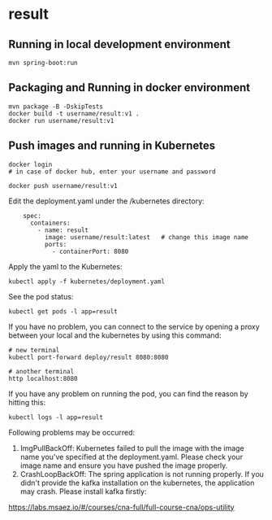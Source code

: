 # result

## Running in local development environment

```
mvn spring-boot:run
```

## Packaging and Running in docker environment

```
mvn package -B -DskipTests
docker build -t username/result:v1 .
docker run username/result:v1
```

## Push images and running in Kubernetes

```
docker login 
# in case of docker hub, enter your username and password

docker push username/result:v1
```

Edit the deployment.yaml under the /kubernetes directory:
```
    spec:
      containers:
        - name: result
          image: username/result:latest   # change this image name
          ports:
            - containerPort: 8080

```

Apply the yaml to the Kubernetes:
```
kubectl apply -f kubernetes/deployment.yaml
```

See the pod status:
```
kubectl get pods -l app=result
```

If you have no problem, you can connect to the service by opening a proxy between your local and the kubernetes by using this command:
```
# new terminal
kubectl port-forward deploy/result 8080:8080

# another terminal
http localhost:8080
```

If you have any problem on running the pod, you can find the reason by hitting this:
```
kubectl logs -l app=result
```

Following problems may be occurred:

1. ImgPullBackOff:  Kubernetes failed to pull the image with the image name you've specified at the deployment.yaml. Please check your image name and ensure you have pushed the image properly.
1. CrashLoopBackOff: The spring application is not running properly. If you didn't provide the kafka installation on the kubernetes, the application may crash. Please install kafka firstly:

https://labs.msaez.io/#/courses/cna-full/full-course-cna/ops-utility

